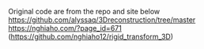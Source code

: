 Original code are from the repo and site below
https://github.com/alyssaq/3Dreconstruction/tree/master
https://nghiaho.com/?page_id=671 (https://github.com/nghiaho12/rigid_transform_3D)
